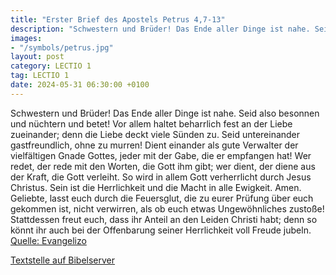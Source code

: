 ```yaml
---
title: "Erster Brief des Apostels Petrus 4,7-13"
description: "Schwestern und Brüder! Das Ende aller Dinge ist nahe. Seid also besonnen und nüchtern und betet! Vor allem haltet beharrlich fest an der Liebe zueinander; denn die Liebe deckt viele Sünden zu. Seid untereinander gastfreundlich, ohne zu murren! Dient einander als gute Verwalter de...."
images:
- "/symbols/petrus.jpg"
layout: post
category: LECTIO 1
tag: LECTIO 1
date: 2024-05-31 06:30:00 +0100
---
```

Schwestern und Brüder! Das Ende aller Dinge ist nahe. Seid also besonnen und nüchtern und betet!
Vor allem haltet beharrlich fest an der Liebe zueinander; denn die Liebe deckt viele Sünden zu.
Seid untereinander gastfreundlich, ohne zu murren!
Dient einander als gute Verwalter der vielfältigen Gnade Gottes, jeder mit der Gabe, die er empfangen hat!
Wer redet, der rede mit den Worten, die Gott ihm gibt; wer dient, der diene aus der Kraft, die Gott verleiht.<!--more--> So wird in allem Gott verherrlicht durch Jesus Christus. Sein ist die Herrlichkeit und die Macht in alle Ewigkeit. Amen.
Geliebte, lasst euch durch die Feuersglut, die zu eurer Prüfung über euch gekommen ist, nicht verwirren, als ob euch etwas Ungewöhnliches zustoße!
Stattdessen freut euch, dass ihr Anteil an den Leiden Christi habt; denn so könnt ihr auch bei der Offenbarung seiner Herrlichkeit voll Freude jubeln.<br>
[Quelle: Evangelizo](https://evangeliumtagfuertag.org/DE/gospel)

[Textstelle auf Bibelserver](https://www.bibleserver.com/EU/1.Petrus4,7-13)
